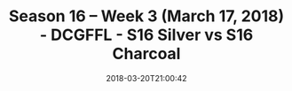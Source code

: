 ---
title: Season 16 – Week 3 (March 17, 2018) - DCGFFL - S16 Silver vs S16 Charcoal
teams-score:
- team: _teams/s16-silver.md
  score: 27
- team: _teams/s16-charcoal.md
  score: 24
mvp: Edward Guerra, Antonio Campanelli
game-ball: Greg Carter, OJ
sportsperson: Mitch Scuzzarella, Andrew Carr
season: 16
week: 3
date: '2018-03-20T21:00:42'
pageid: season-16-week-3-march-17-2018-6366-vs-6348
---